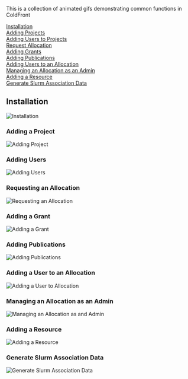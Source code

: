 This is a collection of animated gifs demonstrating common functions in ColdFront

[Installation](#installation)  
[Adding Projects](#addproj)  
[Adding Users to Projects](#adduser)  
[Request Allocation](#allocation)  
[Adding Grants](#addgrant)  
[Adding Publications](#addpub)  
[Adding Users to an Allocation](#adduseralloc)  
[Managing an Allocation as an Admin](#allocadmin)  
[Adding a Resource](#addresource)  
[Generate Slurm Association Data](#slurm)  

## Installation
<a name="installation"></a>![Installation](../../coldfront/docs/source/user_guide/images/installation.gif "Installation")


### Adding a Project
<a name="addproj"></a>![Adding Project](../../coldfront/docs/source/user_guide/images/adding_project.gif "Adding a project")


### Adding Users
<a name="adduser"></a>![Adding Users](../../coldfront/docs/source/user_guide/images/adding_users.gif "Adding Users")


### Requesting an Allocation
<a name="allocation"></a>![Requesting an Allocation](../../coldfront/docs/source/user_guide/images/requesting_allocation.gif "Requesting an Allocation")


### Adding a Grant
<a name="addgrant"></a>![Adding a Grant](../../coldfront/docs/source/user_guide/images/adding_grant.gif "Adding a Grant")


### Adding Publications
<a name="addpub"></a>![Adding Publications](../../coldfront/docs/source/user_guide/images/adding_publications.gif "Adding Publications")


### Adding a User to an Allocation
<a name="adduseralloc"></a>![Adding a User to Allocation](../../coldfront/docs/source/user_guide/images/adding_user_to_allocation.gif "Adding a User to an Allocation")


### Managing an Allocation as an Admin
<a name="allocadmin"></a>![Managing an Allocation as and Admin](../../coldfront/docs/source/user_guide/images/managing_allocation.gif "Managing an Allocation as an Admin")


### Adding a Resource
<a name="addresource"></a>![Adding a Resource](../../coldfront/docs/source/user_guide/images/adding_resource.gif "Adding a Resource")


### Generate Slurm Association Data
<a name="slurm"></a>![Generate Slurm Association Data](../../coldfront/docs/source/user_guide/images/slurm_dump.gif "Generate Slurm Association Data")
